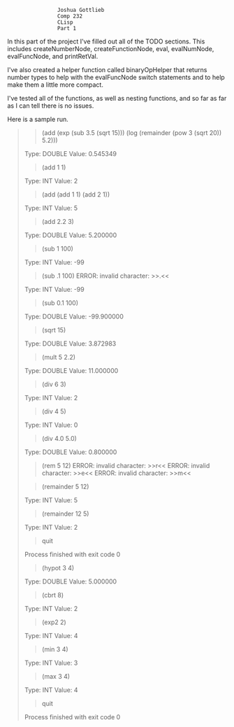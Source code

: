 
				    Joshua Gottlieb
					Comp 232
					CLisp
					Part 1




In this part of the project I've filled out all of the TODO sections.  This includes createNumberNode, createFunctionNode, eval, evalNumNode, evalFuncNode, and printRetVal.

I've also created a helper function called binaryOpHelper that returns number types to help with the evalFuncNode switch statements and to help make them a little more compact.

I've tested all of the functions, as well as nesting functions, and so far as far as I can tell there is no issues.

Here is a sample run.



> > (add (exp (sub 3.5 (sqrt 15))) (log (remainder (pow 3 (sqrt 20)) 5.2)))
>
> Type: DOUBLE Value: 0.545349
> > (add 1 1)
>
> Type: INT Value: 2
> > (add (add 1 1) (add 2 1))
>
> Type: INT Value: 5
> > (add 2.2 3)
>
> Type: DOUBLE Value: 5.200000
> > (sub 1 100)
>
> Type: INT Value: -99
> > (sub .1 100) ERROR: invalid character: >>.<<
>
> Type: INT Value: -99
> > (sub 0.1 100)
>
> Type: DOUBLE Value: -99.900000
> > (sqrt 15)
>
> Type: DOUBLE Value: 3.872983
> > (mult 5 2.2)
>
> Type: DOUBLE Value: 11.000000
> > (div 6 3)
>
> Type: INT Value: 2
> > (div 4 5)
>
> Type: INT Value: 0
> > (div 4.0 5.0)
>
> Type: DOUBLE Value: 0.800000
> > (rem 5 12) ERROR: invalid character: >>r<< ERROR: invalid character: >>e<< ERROR: invalid character: >>m<<
>
> > (remainder 5 12)
>
> Type: INT Value: 5
> > (remainder 12 5)
>
> Type: INT Value: 2
> > quit
>
> Process finished with exit code 0
>
>
> > (hypot 3 4)
>
> Type: DOUBLE Value: 5.000000
> > (cbrt 8)
>
> Type: INT Value: 2
> > (exp2 2)
>
> Type: INT Value: 4
> > (min 3 4)
>
> Type: INT Value: 3
> > (max 3 4)
>
> Type: INT Value: 4
> > quit
>
> Process finished with exit code 0

